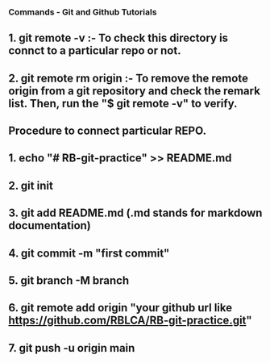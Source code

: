 ### Commands - Git and Github Tutorials

## 1. git remote -v :- To check this directory is connct to a particular repo or not.

## 2. git remote rm origin :- To remove the remote origin from a git repository and check the remark list. Then, run the "$ git remote -v" to verify.

## Procedure to connect particular REPO.
## 1. echo "# RB-git-practice" >> README.md
## 2. git init
## 3. git add README.md (.md stands for markdown documentation)
## 4. git commit -m "first commit"
## 5. git branch -M branch
## 6. git remote add origin "your github url like https://github.com/RBLCA/RB-git-practice.git"
## 7. git push -u origin main
